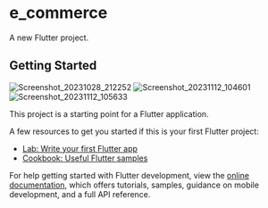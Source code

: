 
# e_commerce
A new Flutter project.

## Getting Started
![Screenshot_20231028_212252](https://github.com/JacklynConn/e_commerce/assets/148744079/90c091f7-2f17-4a45-94c4-4426a18d4643)
![Screenshot_20231112_104601](https://github.com/JacklynConn/e_commerce/assets/148744079/ee5a5ec1-2ef5-4a29-b264-35f2dea80c5c) 
![Screenshot_20231112_105633](https://github.com/JacklynConn/e_commerce/assets/148744079/d71a887f-9e26-4432-aed1-1d235c45a8d0)

This project is a starting point for a Flutter application.

A few resources to get you started if this is your first Flutter project:

- [Lab: Write your first Flutter app](https://docs.flutter.dev/get-started/codelab)
- [Cookbook: Useful Flutter samples](https://docs.flutter.dev/cookbook)

For help getting started with Flutter development, view the
[online documentation](https://docs.flutter.dev/), which offers tutorials,
samples, guidance on mobile development, and a full API reference.
